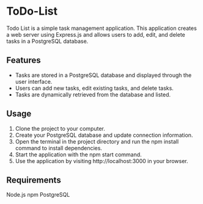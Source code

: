 # ToDo-List
Todo List is a simple task management application.
 This application creates a web server using Express.js and allows users to add, edit, and delete tasks in a PostgreSQL database.

## Features
* Tasks are stored in a PostgreSQL database and displayed through the user interface.
* Users can add new tasks, edit existing tasks, and delete tasks.
* Tasks are dynamically retrieved from the database and listed.

##  Usage
1. Clone the project to your computer.
2. Create your PostgreSQL database and update connection information.
3. Open the terminal in the project directory and run the npm install command to install dependencies.
4. Start the application with the npm start command.
5. Use the application by visiting http://localhost:3000 in your browser.

## Requirements
Node.js
npm
PostgreSQL
